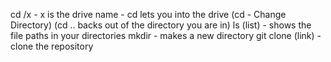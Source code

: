 cd /x - x is the drive name - cd lets you into the drive (cd - Change Directory) 
(cd ..  backs out of the directory you are in)
ls (list) - shows the file paths in your directories
mkdir - makes a new directory
git clone (link) - clone the repository 